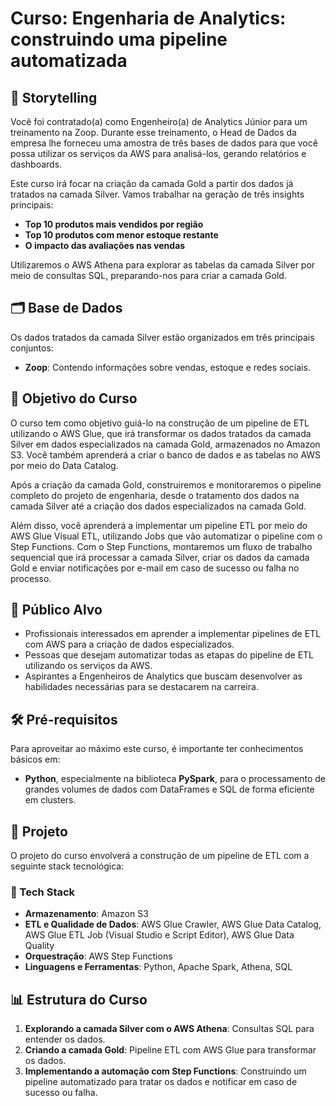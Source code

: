 # Curso: Engenharia de Analytics: construindo uma pipeline automatizada

## 📖 Storytelling

Você foi contratado(a) como Engenheiro(a) de Analytics Júnior para um treinamento na Zoop. Durante esse treinamento, o Head de Dados da empresa lhe forneceu uma amostra de três bases de dados para que você possa utilizar os serviços da AWS para analisá-los, gerando relatórios e dashboards.

Este curso irá focar na criação da camada Gold a partir dos dados já tratados na camada Silver. Vamos trabalhar na geração de três insights principais:

- **Top 10 produtos mais vendidos por região**
- **Top 10 produtos com menor estoque restante**
- **O impacto das avaliações nas vendas**

Utilizaremos o AWS Athena para explorar as tabelas da camada Silver por meio de consultas SQL, preparando-nos para criar a camada Gold.

## 🗂 Base de Dados

Os dados tratados da camada Silver estão organizados em três principais conjuntos:

- **Zoop**: Contendo informações sobre vendas, estoque e redes sociais.

## 🎯 Objetivo do Curso

O curso tem como objetivo guiá-lo na construção de um pipeline de ETL utilizando o AWS Glue, que irá transformar os dados tratados da camada Silver em dados especializados na camada Gold, armazenados no Amazon S3. Você também aprenderá a criar o banco de dados e as tabelas no AWS por meio do Data Catalog.

Após a criação da camada Gold, construiremos e monitoraremos o pipeline completo do projeto de engenharia, desde o tratamento dos dados na camada Silver até a criação dos dados especializados na camada Gold.

Além disso, você aprenderá a implementar um pipeline ETL por meio do AWS Glue Visual ETL, utilizando Jobs que vão automatizar o pipeline com o Step Functions. Com o Step Functions, montaremos um fluxo de trabalho sequencial que irá processar a camada Silver, criar os dados da camada Gold e enviar notificações por e-mail em caso de sucesso ou falha no processo.

## 👥 Público Alvo

- Profissionais interessados em aprender a implementar pipelines de ETL com AWS para a criação de dados especializados.
- Pessoas que desejam automatizar todas as etapas do pipeline de ETL utilizando os serviços da AWS.
- Aspirantes a Engenheiros de Analytics que buscam desenvolver as habilidades necessárias para se destacarem na carreira.

## 🛠 Pré-requisitos

Para aproveitar ao máximo este curso, é importante ter conhecimentos básicos em:

- **Python**, especialmente na biblioteca **PySpark**, para o processamento de grandes volumes de dados com DataFrames e SQL de forma eficiente em clusters.

## 🚀 Projeto

O projeto do curso envolverá a construção de um pipeline de ETL com a seguinte stack tecnológica:

### 🔧 Tech Stack

- **Armazenamento**: Amazon S3
- **ETL e Qualidade de Dados**: AWS Glue Crawler, AWS Glue Data Catalog, AWS Glue ETL Job (Visual Studio e Script Editor), AWS Glue Data Quality
- **Orquestração**: AWS Step Functions
- **Linguagens e Ferramentas**: Python, Apache Spark, Athena, SQL

## 📊 Estrutura do Curso

1. **Explorando a camada Silver com o AWS Athena**: Consultas SQL para entender os dados.
2. **Criando a camada Gold**: Pipeline ETL com AWS Glue para transformar os dados.
3. **Implementando a automação com Step Functions**: Construindo um pipeline automatizado para tratar os dados e notificar em caso de sucesso ou falha.
